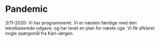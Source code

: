 # Pandemic

3/11-2020: Vi har programmeret. Vi er næsten færdige med den tekstbaserede udgave, og har lavet en plan for næste uge. Vi fik afklaret nogle spørgsmål fra Karl-Jørgen.

